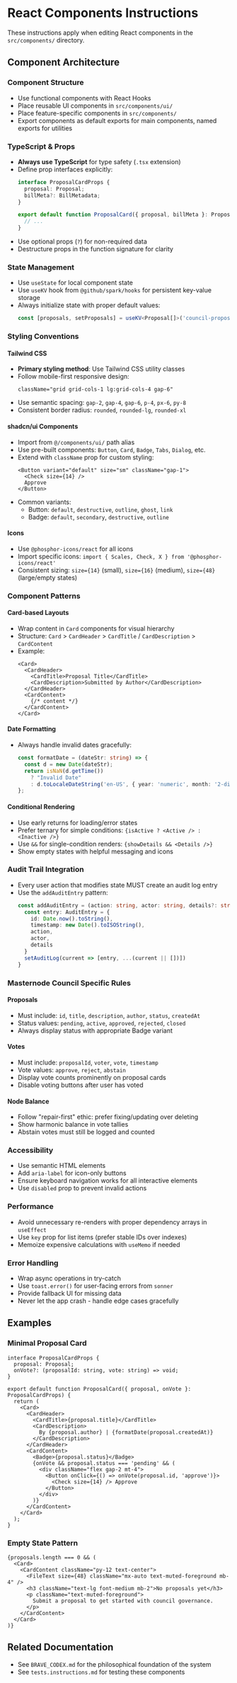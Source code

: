 # React Components Instructions

These instructions apply when editing React components in the `src/components/` directory.

## Component Architecture

### Component Structure
- Use functional components with React Hooks
- Place reusable UI components in `src/components/ui/`
- Place feature-specific components in `src/components/`
- Export components as default exports for main components, named exports for utilities

### TypeScript & Props
- **Always use TypeScript** for type safety (`.tsx` extension)
- Define prop interfaces explicitly:
  ```typescript
  interface ProposalCardProps {
    proposal: Proposal;
    billMeta?: BillMetadata;
  }
  
  export default function ProposalCard({ proposal, billMeta }: ProposalCardProps) {
    // ...
  }
  ```
- Use optional props (`?`) for non-required data
- Destructure props in the function signature for clarity

### State Management
- Use `useState` for local component state
- Use `useKV` hook from `@github/spark/hooks` for persistent key-value storage
- Always initialize state with proper default values:
  ```typescript
  const [proposals, setProposals] = useKV<Proposal[]>('council-proposals', [] as Proposal[])
  ```

### Styling Conventions

#### Tailwind CSS
- **Primary styling method**: Use Tailwind CSS utility classes
- Follow mobile-first responsive design:
  ```tsx
  className="grid grid-cols-1 lg:grid-cols-4 gap-6"
  ```
- Use semantic spacing: `gap-2`, `gap-4`, `gap-6`, `p-4`, `px-6`, `py-8`
- Consistent border radius: `rounded`, `rounded-lg`, `rounded-xl`

#### shadcn/ui Components
- Import from `@/components/ui/` path alias
- Use pre-built components: `Button`, `Card`, `Badge`, `Tabs`, `Dialog`, etc.
- Extend with `className` prop for custom styling:
  ```tsx
  <Button variant="default" size="sm" className="gap-1">
    <Check size={14} />
    Approve
  </Button>
  ```
- Common variants:
  - Button: `default`, `destructive`, `outline`, `ghost`, `link`
  - Badge: `default`, `secondary`, `destructive`, `outline`

#### Icons
- Use `@phosphor-icons/react` for all icons
- Import specific icons: `import { Scales, Check, X } from '@phosphor-icons/react'`
- Consistent sizing: `size={14}` (small), `size={16}` (medium), `size={48}` (large/empty states)

### Component Patterns

#### Card-based Layouts
- Wrap content in `Card` components for visual hierarchy
- Structure: `Card` > `CardHeader` > `CardTitle` / `CardDescription` > `CardContent`
- Example:
  ```tsx
  <Card>
    <CardHeader>
      <CardTitle>Proposal Title</CardTitle>
      <CardDescription>Submitted by Author</CardDescription>
    </CardHeader>
    <CardContent>
      {/* content */}
    </CardContent>
  </Card>
  ```

#### Date Formatting
- Always handle invalid dates gracefully:
  ```typescript
  const formatDate = (dateStr: string) => {
    const d = new Date(dateStr);
    return isNaN(d.getTime())
      ? "Invalid Date"
      : d.toLocaleDateString('en-US', { year: 'numeric', month: '2-digit', day: '2-digit' });
  };
  ```

#### Conditional Rendering
- Use early returns for loading/error states
- Prefer ternary for simple conditions: `{isActive ? <Active /> : <Inactive />}`
- Use `&&` for single-condition renders: `{showDetails && <Details />}`
- Show empty states with helpful messaging and icons

### Audit Trail Integration
- Every user action that modifies state MUST create an audit log entry
- Use the `addAuditEntry` pattern:
  ```typescript
  const addAuditEntry = (action: string, actor: string, details?: string) => {
    const entry: AuditEntry = {
      id: Date.now().toString(),
      timestamp: new Date().toISOString(),
      action,
      actor,
      details
    }
    setAuditLog(current => [entry, ...(current || [])])
  }
  ```

### Masternode Council Specific Rules

#### Proposals
- Must include: `id`, `title`, `description`, `author`, `status`, `createdAt`
- Status values: `pending`, `active`, `approved`, `rejected`, `closed`
- Always display status with appropriate Badge variant

#### Votes
- Must include: `proposalId`, `voter`, `vote`, `timestamp`
- Vote values: `approve`, `reject`, `abstain`
- Display vote counts prominently on proposal cards
- Disable voting buttons after user has voted

#### Node Balance
- Follow "repair-first" ethic: prefer fixing/updating over deleting
- Show harmonic balance in vote tallies
- Abstain votes must still be logged and counted

### Accessibility
- Use semantic HTML elements
- Add `aria-label` for icon-only buttons
- Ensure keyboard navigation works for all interactive elements
- Use `disabled` prop to prevent invalid actions

### Performance
- Avoid unnecessary re-renders with proper dependency arrays in `useEffect`
- Use `key` prop for list items (prefer stable IDs over indexes)
- Memoize expensive calculations with `useMemo` if needed

### Error Handling
- Wrap async operations in try-catch
- Use `toast.error()` for user-facing errors from `sonner`
- Provide fallback UI for missing data
- Never let the app crash - handle edge cases gracefully

## Examples

### Minimal Proposal Card
```tsx
interface ProposalCardProps {
  proposal: Proposal;
  onVote?: (proposalId: string, vote: string) => void;
}

export default function ProposalCard({ proposal, onVote }: ProposalCardProps) {
  return (
    <Card>
      <CardHeader>
        <CardTitle>{proposal.title}</CardTitle>
        <CardDescription>
          By {proposal.author} | {formatDate(proposal.createdAt)}
        </CardDescription>
      </CardHeader>
      <CardContent>
        <Badge>{proposal.status}</Badge>
        {onVote && proposal.status === 'pending' && (
          <div className="flex gap-2 mt-4">
            <Button onClick={() => onVote(proposal.id, 'approve')}>
              <Check size={14} /> Approve
            </Button>
          </div>
        )}
      </CardContent>
    </Card>
  );
}
```

### Empty State Pattern
```tsx
{proposals.length === 0 && (
  <Card>
    <CardContent className="py-12 text-center">
      <FileText size={48} className="mx-auto text-muted-foreground mb-4" />
      <h3 className="text-lg font-medium mb-2">No proposals yet</h3>
      <p className="text-muted-foreground">
        Submit a proposal to get started with council governance.
      </p>
    </CardContent>
  </Card>
)}
```

## Related Documentation
- See `BRAVE_CODEX.md` for the philosophical foundation of the system
- See `tests.instructions.md` for testing these components
